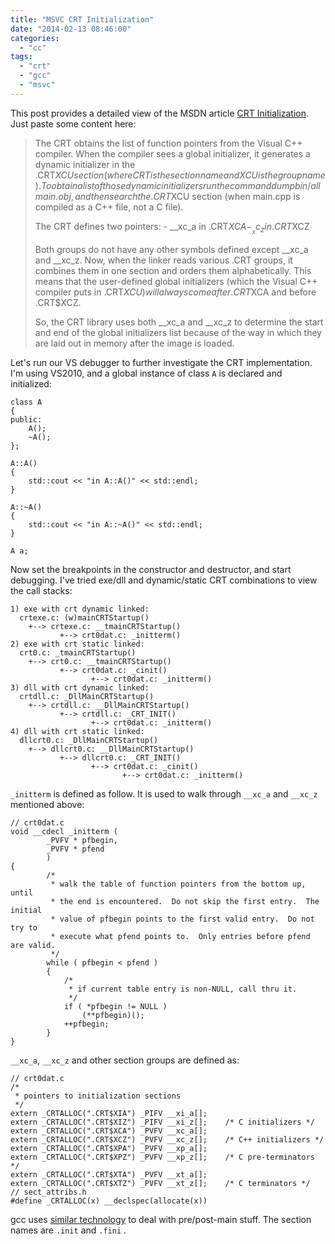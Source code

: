 ```yaml
---
title: "MSVC CRT Initialization"
date: "2014-02-13 08:46:00"
categories: 
  - "cc"
tags: 
  - "crt"
  - "gcc"
  - "msvc"
---
```


This post provides a detailed view of the MSDN article [CRT Initialization](http://msdn.microsoft.com/en-us/library/bb918180.aspx). Just paste some content here:

> The CRT obtains the list of function pointers from the Visual C++ compiler. When the compiler sees a global initializer, it generates a dynamic initializer in the .CRT$XCU section (where CRT is the section name and XCU is the group name). To obtain a list of those dynamic initializers run the command dumpbin /all main.obj, and then search the .CRT$XCU section (when main.cpp is compiled as a C++ file, not a C file).
> 
> The CRT defines two pointers: - __xc_a in .CRT$XCA - __xc_z in .CRT$XCZ
> 
> Both groups do not have any other symbols defined except __xc_a and __xc_z. Now, when the linker reads various .CRT groups, it combines them in one section and orders them alphabetically. This means that the user-defined global initializers (which the Visual C++ compiler puts in .CRT$XCU) will always come after .CRT$XCA and before .CRT$XCZ.
> 
> So, the CRT library uses both __xc_a and __xc_z to determine the start and end of the global initializers list because of the way in which they are laid out in memory after the image is loaded.

Let's run our VS debugger to further investigate the CRT implementation. I'm using VS2010, and a global instance of class `A` is declared and initialized:

```
class A
{
public:
    A();
    ~A();
};

A::A()
{
    std::cout << "in A::A()" << std::endl;
}

A::~A()
{
    std::cout << "in A::~A()" << std::endl;
}

A a;
```

Now set the breakpoints in the constructor and destructor, and start debugging. I've tried exe/dll and dynamic/static CRT combinations to view the call stacks:

```
1) exe with crt dynamic linked:
  crtexe.c: (w)mainCRTStartup()
    +--> crtexe.c: __tmainCRTStartup()
           +--> crt0dat.c: _initterm()
2) exe with crt static linked:
  crt0.c: _tmainCRTStartup()
    +--> crt0.c: __tmainCRTStartup()
           +--> crt0dat.c: _cinit()
                  +--> crt0dat.c: _initterm()
3) dll with crt dynamic linked:
  crtdll.c: _DllMainCRTStartup()
    +--> crtdll.c: __DllMainCRTStartup()
           +--> crtdll.c: _CRT_INIT()
                  +--> crt0dat.c: _initterm()
4) dll with crt static linked:
  dllcrt0.c: _DllMainCRTStartup()
    +--> dllcrt0.c: __DllMainCRTStartup()
           +--> dllcrt0.c: _CRT_INIT()
                  +--> crt0dat.c: _cinit()
                         +--> crt0dat.c: _initterm()
```

`_initterm` is defined as follow. It is used to walk through `__xc_a` and `__xc_z` mentioned above:

```
// crt0dat.c
void __cdecl _initterm (
        _PVFV * pfbegin,
        _PVFV * pfend
        )
{
        /*
         * walk the table of function pointers from the bottom up, until
         * the end is encountered.  Do not skip the first entry.  The initial
         * value of pfbegin points to the first valid entry.  Do not try to
         * execute what pfend points to.  Only entries before pfend are valid.
         */
        while ( pfbegin < pfend )
        {
            /*
             * if current table entry is non-NULL, call thru it.
             */
            if ( *pfbegin != NULL )
                (**pfbegin)();
            ++pfbegin;
        }
}
```

`__xc_a`, `__xc_z` and other section groups are defined as:

```
// crt0dat.c
/*
 * pointers to initialization sections
 */
extern _CRTALLOC(".CRT$XIA") _PIFV __xi_a[];
extern _CRTALLOC(".CRT$XIZ") _PIFV __xi_z[];    /* C initializers */
extern _CRTALLOC(".CRT$XCA") _PVFV __xc_a[];
extern _CRTALLOC(".CRT$XCZ") _PVFV __xc_z[];    /* C++ initializers */
extern _CRTALLOC(".CRT$XPA") _PVFV __xp_a[];
extern _CRTALLOC(".CRT$XPZ") _PVFV __xp_z[];    /* C pre-terminators */
extern _CRTALLOC(".CRT$XTA") _PVFV __xt_a[];
extern _CRTALLOC(".CRT$XTZ") _PVFV __xt_z[];    /* C terminators */
// sect_attribs.h
#define _CRTALLOC(x) __declspec(allocate(x))
```

gcc uses [similar technology](http://gcc.gnu.org/onlinedocs/gccint/Initialization.html) to deal with pre/post-main stuff. The section names are `.init` and `.fini` .
